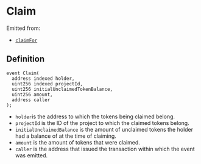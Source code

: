 # Claim

Emitted from:

* [`claimFor`](/api/contracts/jbtokenstore/write/burnfrom.md)

## Definition

```solidity
event Claim(
  address indexed holder,
  uint256 indexed projectId,
  uint256 initialUnclaimedTokenBalance,
  uint256 amount,
  address caller
);
```

* `holder`is the address to which the tokens being claimed belong.
* `projectId` is the ID of the project to which the claimed tokens belong.
* `initialUnclaimedBalance` is the amount of unclaimed tokens the holder had a balance of at the time of claiming.
* `amount` is the amount of tokens that were claimed.
* `caller` is the address that issued the transaction within which the event was emitted.
